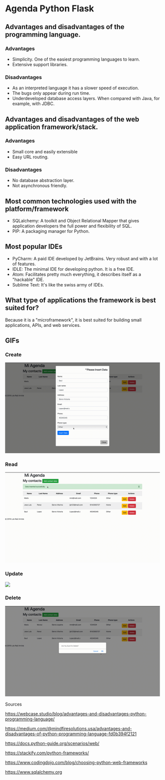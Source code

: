 # Agenda Python Flask

## Advantages and disadvantages of the programming language.

### Advantages

- Simplicity. One of the easiest programming languages to learn.
- Extensive support libraries.

### Disadvantages

- As an interpreted language it has a slower speed of execution.
- The bugs only appear during run time.
- Underdeveloped database access layers. When compared with Java, for example, with JDBC.

## Advantages and disadvantages of the web application framework/stack.

### Advantages

- Small core and easily extensible
- Easy URL routing.

### Disadvantages

- No database abstraction layer.
- Not asynchronous friendly.

## Most common technologies used with the platform/framework

- SQLalchemy: A toolkit and Object Relational Mapper that gives application developers the full power and flexibility of SQL.
- PIP: A packaging manager for Python.

## Most popular IDEs

- PyCharm: A paid IDE developed by JetBrains. Very robust and with a lot of features.
- IDLE: The minimal IDE for developing python. It is a free IDE.
- Atom: Facilitates pretty much everything, it describes itself as a "hackable" IDE.
- Sublime Text: It's like the swiss army of IDEs.

## What type of applications the framework is best suited for?

Because it is a "microframework", it is best suited for building small applications, APIs, and web services. 

## GIFs

### Create

![](Create.gif)

### Read

![](Read.gif)

### Update

![](Update.gif)

### Delete

![](Delete.gif)


Sources

https://webcase.studio/blog/advantages-and-disadvantages-python-programming-language/

https://medium.com/@mindfiresolutions.usa/advantages-and-disadvantages-of-python-programming-language-fd0b394f2121

https://docs.python-guide.org/scenarios/web/

https://stackify.com/python-frameworks/

https://www.codingdojo.com/blog/choosing-python-web-frameworks

https://www.sqlalchemy.org
